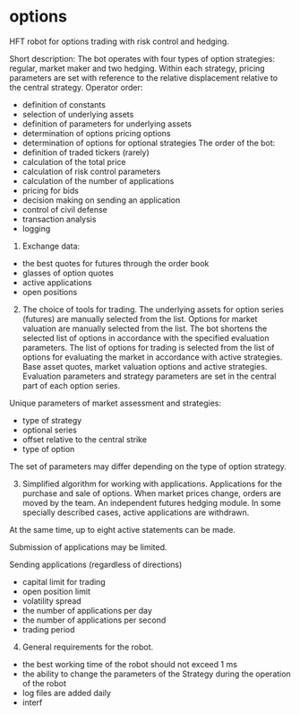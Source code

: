 # options
HFT robot for options trading with risk control and hedging.

Short description:
The bot operates with four types of option strategies: regular, market maker and two hedging.
Within each strategy, pricing parameters are set with reference to the relative displacement relative to the central strategy.
Operator order:
- definition of constants
- selection of underlying assets
- definition of parameters for underlying assets
- determination of options pricing options
- determination of options for optional strategies
The order of the bot:
- definition of traded tickers (rarely)
- calculation of the total price
- calculation of risk control parameters
- calculation of the number of applications
- pricing for bids
- decision making on sending an application
- control of civil defense
- transaction analysis
- logging

1. Exchange data:
- the best quotes for futures through the order book
- glasses of option quotes
- active applications
- open positions

2. The choice of tools for trading.
The underlying assets for option series (futures) are manually selected from the list.
Options for market valuation are manually selected from the list. The bot shortens the selected list of options in accordance with the specified evaluation parameters.
The list of options for trading is selected from the list of options for evaluating the market in accordance with active strategies.
Base asset quotes, market valuation options and active strategies.
Evaluation parameters and strategy parameters are set in the central part of each option series.

Unique parameters of market assessment and strategies:
- type of strategy
- optional series
- offset relative to the central strike
- type of option

The set of parameters may differ depending on the type of option strategy.

3. Simplified algorithm for working with applications.
Applications for the purchase and sale of options.
When market prices change, orders are moved by the team.
An independent futures hedging module.
In some specially described cases, active applications are withdrawn.

At the same time, up to eight active statements can be made.

Submission of applications may be limited.

Sending applications (regardless of directions)
- capital limit for trading
- open position limit
- volatility spread
- the number of applications per day
- the number of applications per second
- trading period

4. General requirements for the robot.
- the best working time of the robot should not exceed 1 ms
- the ability to change the parameters of the Strategy during the operation of the robot
- log files are added daily
- interf